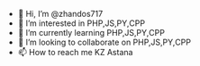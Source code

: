 - 👋 Hi, I’m @zhandos717
- 👀 I’m interested in PHP,JS,PY,СPP
- 🌱 I’m currently learning PHP,JS,PY,СPP
- 💞️ I’m looking to collaborate on PHP,JS,PY,СPP
- 📫 How to reach me KZ Astana

<!---
zhandos717/zhandos717 is a ✨ special ✨ repository because its `README.md` (this file) appears on your GitHub profile.
You can click the Preview link to take a look at your changes.
--->

